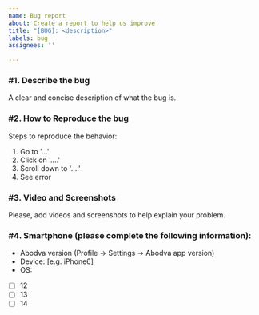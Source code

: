 ```yaml
---
name: Bug report
about: Create a report to help us improve
title: "[BUG]: <description>"
labels: bug
assignees: ''

---
```


### #1. Describe the bug
A clear and concise description of what the bug is.

### #2. How to Reproduce the bug
Steps to reproduce the behavior:
1. Go to '...'
2. Click on '....'
3. Scroll down to '....'
4. See error



### #3.  Video and Screenshots 
Please,  add  videos and screenshots to help explain your problem.


### #4. Smartphone (please complete the following information):
- Abodva version (Profile -> Settings -> Abodva app version)
 - Device: [e.g. iPhone6]
 - OS: 
- [ ] 12
- [ ] 13
- [ ] 14
